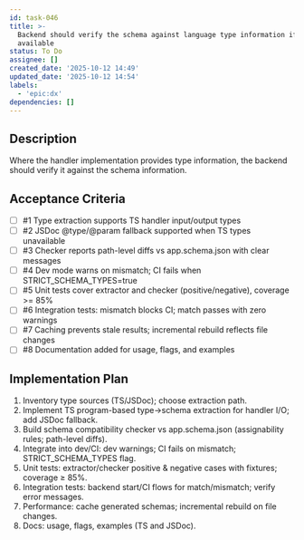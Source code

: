 ```yaml
---
id: task-046
title: >-
  Backend should verify the schema against language type information if
  available
status: To Do
assignee: []
created_date: '2025-10-12 14:49'
updated_date: '2025-10-12 14:54'
labels:
  - 'epic:dx'
dependencies: []
---
```


## Description

<!-- SECTION:DESCRIPTION:BEGIN -->
Where the handler implementation provides type information, the backend should verify it against the schema information.
<!-- SECTION:DESCRIPTION:END -->

## Acceptance Criteria
<!-- AC:BEGIN -->
- [ ] #1 Type extraction supports TS handler input/output types
- [ ] #2 JSDoc @type/@param fallback supported when TS types unavailable
- [ ] #3 Checker reports path-level diffs vs app.schema.json with clear messages
- [ ] #4 Dev mode warns on mismatch; CI fails when STRICT_SCHEMA_TYPES=true
- [ ] #5 Unit tests cover extractor and checker (positive/negative), coverage >= 85%
- [ ] #6 Integration tests: mismatch blocks CI; match passes with zero warnings
- [ ] #7 Caching prevents stale results; incremental rebuild reflects file changes
- [ ] #8 Documentation added for usage, flags, and examples
<!-- AC:END -->

## Implementation Plan

<!-- SECTION:PLAN:BEGIN -->
1. Inventory type sources (TS/JSDoc); choose extraction path.
2. Implement TS program-based type→schema extraction for handler I/O; add JSDoc fallback.
3. Build schema compatibility checker vs app.schema.json (assignability rules; path-level diffs).
4. Integrate into dev/CI: dev warnings; CI fails on mismatch; STRICT_SCHEMA_TYPES flag.
5. Unit tests: extractor/checker positive & negative cases with fixtures; coverage ≥ 85%.
6. Integration tests: backend start/CI flows for match/mismatch; verify error messages.
7. Performance: cache generated schemas; incremental rebuild on file changes.
8. Docs: usage, flags, examples (TS and JSDoc).
<!-- SECTION:PLAN:END -->
